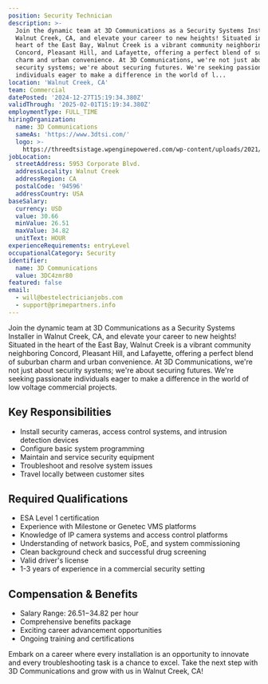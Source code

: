 ```yaml
---
position: Security Technician
description: >-
  Join the dynamic team at 3D Communications as a Security Systems Installer in
  Walnut Creek, CA, and elevate your career to new heights! Situated in the
  heart of the East Bay, Walnut Creek is a vibrant community neighboring
  Concord, Pleasant Hill, and Lafayette, offering a perfect blend of suburban
  charm and urban convenience. At 3D Communications, we're not just about
  security systems; we're about securing futures. We're seeking passionate
  individuals eager to make a difference in the world of l...
location: 'Walnut Creek, CA'
team: Commercial
datePosted: '2024-12-27T15:19:34.380Z'
validThrough: '2025-02-01T15:19:34.380Z'
employmentType: FULL_TIME
hiringOrganization:
  name: 3D Communications
  sameAs: 'https://www.3dtsi.com/'
  logo: >-
    https://threedtsistage.wpenginepowered.com/wp-content/uploads/2021/01/logo-default.png
jobLocation:
  streetAddress: 5953 Corporate Blvd.
  addressLocality: Walnut Creek
  addressRegion: CA
  postalCode: '94596'
  addressCountry: USA
baseSalary:
  currency: USD
  value: 30.66
  minValue: 26.51
  maxValue: 34.82
  unitText: HOUR
experienceRequirements: entryLevel
occupationalCategory: Security
identifier:
  name: 3D Communications
  value: 3DC4zmr80
featured: false
email:
  - will@bestelectricianjobs.com
  - support@primepartners.info
---
```




Join the dynamic team at 3D Communications as a Security Systems Installer in Walnut Creek, CA, and elevate your career to new heights! Situated in the heart of the East Bay, Walnut Creek is a vibrant community neighboring Concord, Pleasant Hill, and Lafayette, offering a perfect blend of suburban charm and urban convenience. At 3D Communications, we're not just about security systems; we're about securing futures. We're seeking passionate individuals eager to make a difference in the world of low voltage commercial projects. 

## Key Responsibilities
- Install security cameras, access control systems, and intrusion detection devices
- Configure basic system programming
- Maintain and service security equipment
- Troubleshoot and resolve system issues
- Travel locally between customer sites

## Required Qualifications
- ESA Level 1 certification
- Experience with Milestone or Genetec VMS platforms
- Knowledge of IP camera systems and access control platforms
- Understanding of network basics, PoE, and system commissioning
- Clean background check and successful drug screening
- Valid driver's license
- 1-3 years of experience in a commercial security setting

## Compensation & Benefits
- Salary Range: $26.51-$34.82 per hour
- Comprehensive benefits package
- Exciting career advancement opportunities
- Ongoing training and certifications

Embark on a career where every installation is an opportunity to innovate and every troubleshooting task is a chance to excel. Take the next step with 3D Communications and grow with us in Walnut Creek, CA!
